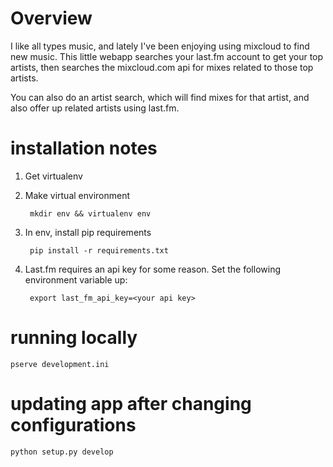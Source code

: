 # Overview

I like all types music, and lately I've been enjoying using mixcloud to find new music. This little webapp searches your last.fm account to get your top artists, then searches the mixcloud.com api for mixes related to those top artists. 

You can also do an artist search, which will find mixes for that artist, and also offer up related artists using last.fm.

# installation notes

1. Get virtualenv
2. Make virtual environment

        mkdir env && virtualenv env
        
3. In env, install pip requirements

        pip install -r requirements.txt

4. Last.fm requires an api key for some reason. Set the following
environment variable up:

        export last_fm_api_key=<your api key>


# running locally

    pserve development.ini

# updating app after changing configurations

    python setup.py develop